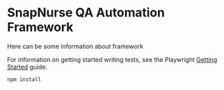 # SnapNurse QA Automation Framework

Here can be some information about framework

For information on getting started writing tests, see the Playwright [Getting Started](https://playwright.dev/docs/intro) guide.

```bash
npm install
```